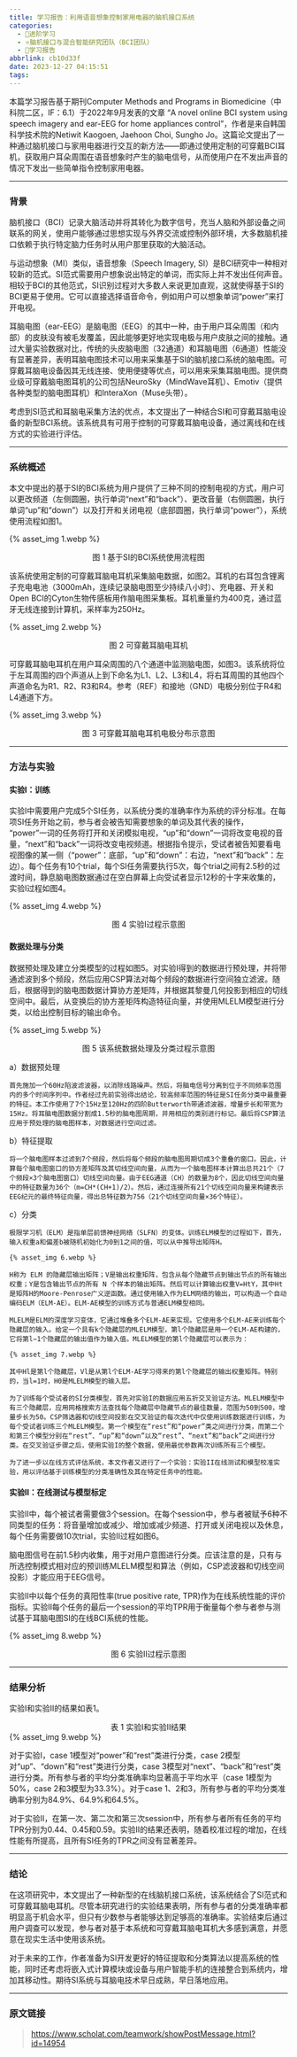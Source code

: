 ```yaml
---
title: 学习报告：利用语音想象控制家用电器的脑机接口系统
categories:
  - 🌙进阶学习
  - ⭐脑机接口与混合智能研究团队（BCI团队）
  - 💫学习报告
abbrlink: cb10d33f
date: 2023-12-27 04:15:51
tags:
---
```


本篇学习报告基于期刊Computer Methods and Programs in Biomedicine（中科院二区，IF：6.1）于2022年9月发表的文章 “A novel online BCI system using speech imagery and ear-EEG for home appliances control”，作者是来自韩国科学技术院的Netiwit Kaogoen, Jaehoon Choi, Sungho Jo。这篇论文提出了一种通过脑机接口与家用电器进行交互的新方法——即通过使用定制的可穿戴BCI耳机，获取用户耳朵周围在语音想象时产生的脑电信号，从而使用户在不发出声音的情况下发出一些简单指令控制家用电器。

<!--more-->

***

### 背景

脑机接口（BCI）记录大脑活动并将其转化为数字信号，充当人脑和外部设备之间联系的网关，使用户能够通过思想实现与外界交流或控制外部环境，大多数脑机接口依赖于执行特定脑力任务时从用户那里获取的大脑活动。

与运动想象（MI）类似，语音想象（Speech Imagery, SI）是BCI研究中一种相对较新的范式。SI范式需要用户想象说出特定的单词，而实际上并不发出任何声音。相较于BCI的其他范式，SI识别过程对大多数人来说更加直观，这就使得基于SI的BCI更易于使用。它可以直接选择语音命令，例如用户可以想象单词“power”来打开电视。

耳脑电图（ear-EEG）是脑电图（EEG）的其中一种，由于用户耳朵周围（和内部）的皮肤没有被毛发覆盖，因此能够更好地实现电极与用户皮肤之间的接触。通过大量实验数据对比，传统的头皮脑电图（32通道）和耳脑电图（6通道）性能没有显著差异，表明耳脑电图技术可以用来采集基于SI的脑机接口系统的脑电图。可穿戴耳脑电设备因其无线连接、使用便捷等优点，可以用来采集耳脑电图。提供商业级可穿戴脑电图耳机的公司包括NeuroSky（MindWave耳机）、Emotiv（提供各种类型的脑电图耳机）和InteraXon（Muse头带）。

考虑到SI范式和耳脑电采集方法的优点，本文提出了一种结合SI和可穿戴耳脑电设备的新型BCI系统。该系统具有可用于控制的可穿戴耳脑电设备，通过离线和在线方式的实验进行评估。

***

### 系统概述

本文中提出的基于SI的BCI系统为用户提供了三种不同的控制电视的方式，用户可以更改频道（左侧圆圈，执行单词“next”和“back”）、更改音量（右侧圆圈，执行单词“up”和“down”）以及打开和关闭电视（底部圆圈，执行单词“power”），系统使用流程如图1。

{% asset_img 1.webp %}
<div align='center'>图 1 基于SI的BCI系统使用流程图</div>

该系统使用定制的可穿戴耳脑电耳机采集脑电数据，如图2。耳机的右耳包含锂离子充电电池（3000mAh，连续记录脑电图至少持续八小时）、充电器、开关和Open BCI的Cyton生物传感板用作脑电图采集板。耳机重量约为400克，通过蓝牙无线连接到计算机，采样率为250Hz。

{% asset_img 2.webp %}
<div align='center'>图 2 可穿戴耳脑电耳机</div>

可穿戴耳脑电耳机在用户耳朵周围的八个通道中监测脑电图，如图3。该系统将位于左耳周围的四个声道从上到下命名为L1、L2、L3和L4，将右耳周围的其他四个声道命名为R1、R2、R3和R4。参考（REF）和接地（GND）电极分别位于R4和L4通道下方。

{% asset_img 3.webp %}
<div align='center'>图 3 可穿戴耳脑电耳机电极分布示意图</div>

***

### 方法与实验

#### 实验I：训练

实验I中需要用户完成5个SI任务，以系统分类的准确率作为系统的评分标准。在每项SI任务开始之前，参与者会被告知需要想象的单词及其代表的操作， “power”一词的任务将打开和关闭模拟电视，“up”和“down”一词将改变电视的音量，“next”和“back”一词将改变电视频道。根据指令提示，受试者被告知要看电视图像的某一侧（“power”：底部，“up”和“down”：右边，“next”和“back”：左边）。每个任务有10个trial，每个SI任务需要执行5次，每个trial之间有2.5秒的过渡时间，静息脑电图数据通过在空白屏幕上向受试者显示12秒的十字来收集的，实验I过程如图4。

{% asset_img 4.webp %}
<div align='center'>图 4 实验I过程示意图</div>

#### 数据处理与分类

数据预处理及建立分类模型的过程如图5。对实验I得到的数据进行预处理，并将带通滤波到多个频段，然后应用CSP算法对每个频段的数据进行空间独立滤波。随后，根据得到的脑电图数据计算协方差矩阵，并根据其黎曼几何投影到相应的切线空间中。最后，从变换后的协方差矩阵构造特征向量，并使用MLELM模型进行分类，以给出控制目标的输出命令。

{% asset_img 5.webp %}
<div align='center'>图 5 该系统数据处理及分类过程示意图</div>

a）数据预处理
        
    首先施加一个60Hz陷波滤波器，以消除线路噪声。然后，将脑电信号分离到位于不同频率范围内的多个时间序列中。作者经过先前实验得出结论，较高频率范围的特征是SI任务分类中最重要的特征。本工作使用了7个15Hz至120Hz的四阶Butterworth带通滤波器，增量步长和带宽为15Hz。将耳脑电图数据分割成1.5秒的脑电图周期，并用相应的类别进行标记。最后将CSP算法应用于预处理的脑电图样本，对数据进行空间过滤。

b）特征提取
    
    将一个脑电图样本过滤到7个频段，然后将每个频段的脑电图周期切成3个重叠的窗口。因此，计算每个脑电图窗口的协方差矩阵及其切线空间向量，从而为一个脑电图样本计算出总共21个（7个频段×3个脑电图窗口）切线空间向量。由于EEG通道（CH）的数量为8个，因此切线空间向量中的特征数量为36个（m=CH*(CH+1)/2）。然后，通过连接所有21个切线空间向量来构建表示EEG纪元的最终特征向量，得出总特征数为756（21个切线空间向量×36个特征）。

c）分类

    极限学习机（ELM）是指单层前馈神经网络（SLFN）的变体。训练ELM模型的过程如下，首先，输入权重a和偏差b被随机初始化为0到1之间的值，可以从中推导出矩阵H。

    {% asset_img 6.webp %}

    H称为 ELM 的隐藏层输出矩阵；V是输出权重矩阵，包含从每个隐藏节点到输出节点的所有输出权重；Y是包含输出节点的所有 N 个样本的输出矩阵。然后可以计算输出权重V=HtY，其中Ht是矩阵H的Moore-Penrose广义逆函数。通过使用输入作为ELM网络的输出，可以构造一个自动编码ELM（ELM-AE）。ELM-AE模型的训练方式与普通ELM模型相同。

    MLELM是ELM的深度学习变体，它通过堆叠多个ELM-AE来实现。它使用多个ELM-AE来训练每个隐藏层的输入。给定一个具有k个隐藏层的MLELM模型，第l个隐藏层是用一个ELM-AE构建的，它将第l−1个隐藏层的输出值作为输入值。MLELM模型的第l个隐藏层可以表示为：

    {% asset_img 7.webp %}

    其中Hl是第l个隐藏层，Vl是从第l个ELM-AE学习得来的第l个隐藏层的输出权重矩阵。特别的，当l=1时，H0是MLELM模型的输入层。

    为了训练每个受试者的SI分类模型，首先对实验I的数据应用五折交叉验证方法。MLELM模型中有三个隐藏层，应用网格搜索方法查找每个隐藏层中隐藏节点的最佳数量，范围为50到500，增量步长为50。CSP筛选器和切线空间投影在交叉验证的每次迭代中仅使用训练数据进行训练，为每个受试者训练三个MLELM模型。第一个模型在“rest”和“power”类之间进行分类，而第二个和第三个模型分别在“rest”、“up”和“down”以及“rest”、“next”和“back”之间进行分类。在交叉验证步骤之后，使用实验I的整个数据，使用最优参数再次训练所有三个模型。

    为了进一步以在线方式评估系统，本文作者又进行了一个实验：实验II在线测试和模型校准实验，用以评估基于训练模型的分类准确性及其在特定任务中的性能。

#### 实验II：在线测试与模型标定

实验II中，每个被试者需要做3个session。在每个session中，参与者被赋予6种不同类型的任务：将音量增加或减少、增加或减少频道、打开或关闭电视以及休息，每个任务需要做10次trial，实验II过程如图6。

脑电图信号在前1.5秒内收集，用于对用户意图进行分类。应该注意的是，只有与所选控制模式相对应的预训练MLELM模型和算法（例如，CSP滤波器和切线空间投影）才能应用于EEG信号。

实验II中以每个任务的真阳性率(true positive rate, TPR)作为在线系统性能的评价指标。实验II每个任务的最后一个session的平均TPR用于衡量每个参与者参与测试基于耳脑电图SI的在线BCI系统的性能。

{% asset_img 8.webp %}
<div align='center'>图 6 实验II过程示意图</div>

***

### 结果分析

实验I和实验II的结果如表1。

<div align='center'>表 1 实验I和实验II结果</div>
{% asset_img 9.webp %}

对于实验I，case 1模型对“power”和“rest”类进行分类，case 2模型对“up”、“down”和“rest”类进行分类，case 3模型对“next”、“back”和“rest”类进行分类。所有参与者的平均分类准确率均显著高于平均水平（case 1模型为50%，case 2和3模型为33.3%）。对于case 1、2和3，所有参与者的平均分类准确率分别为84.9%、64.9%和64.5%。

对于实验II，在第一次、第二次和第三次session中，所有参与者所有任务的平均TPR分别为0.44、0.45和0.59。实验II的结果还表明，随着校准过程的增加，在线性能有所提高，且所有SI任务的TPR之间没有显著差异。

***

### 结论

在这项研究中，本文提出了一种新型的在线脑机接口系统，该系统结合了SI范式和可穿戴耳脑电耳机。尽管本研究进行的实验结果表明，所有参与者的分类准确率都明显高于机会水平，但只有少数参与者能够达到足够高的准确率。实验结束后通过用户调查可以发现，参与者对基于本系统和可穿戴耳脑电耳机大多感到满意，并愿意在现实生活中使用该系统。

对于未来的工作，作者准备为SI开发更好的特征提取和分类算法以提高系统的性能，同时还考虑将嵌入式计算模块或设备与用户智能手机的连接整合到系统内，增加其移动性。期待SI系统与耳脑电技术早日成熟，早日落地应用。

***

### 原文链接

> <https://www.scholat.com/teamwork/showPostMessage.html?id=14954>
